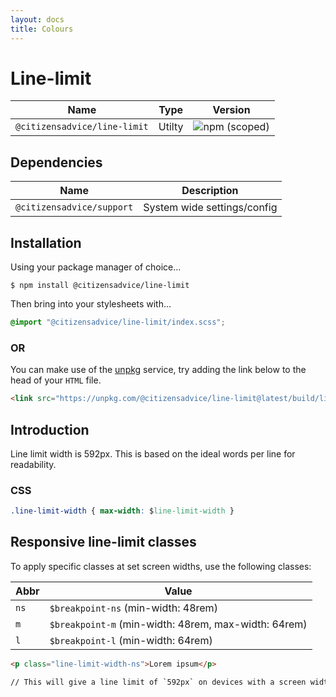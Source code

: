 ```yaml
---
layout: docs
title: Colours
---
```

# Line-limit

| Name                         | Type   | Version                                                                      |
|------------------------------|--------|------------------------------------------------------------------------------|
| `@citizensadvice/line-limit` | Utilty | ![npm (scoped)](https://img.shields.io/npm/v/@citizensadvice/line-limit.svg) |

## Dependencies

| Name                      | Description                 |
|---------------------------|-----------------------------|
| `@citizensadvice/support` | System wide settings/config |

## Installation

Using your package manager of choice...

```shell
$ npm install @citizensadvice/line-limit
```

Then bring into your stylesheets with...

```scss
@import "@citizensadvice/line-limit/index.scss";
```

### OR

You can make use of the [unpkg](https://unpkg.com) service, try adding the link below to the head of your `HTML` file.

```html
<link src="https://unpkg.com/@citizensadvice/line-limit@latest/build/line-limit.css" />
```

## Introduction

Line limit width is 592px. This is based on the ideal words per line for readability.

### CSS

```css
.line-limit-width { max-width: $line-limit-width }
```

## Responsive line-limit classes

To apply specific classes at set screen widths, use the following classes:

| Abbr | Value                                                |
|------|------------------------------------------------------|
| `ns` | `$breakpoint-ns` (min-width: 48rem)                  |
| `m`  | `$breakpoint-m` (min-width: 48rem, max-width: 64rem) |
| `l`  | `$breakpoint-l` (min-width: 64rem)                   |

```html
<p class="line-limit-width-ns">Lorem ipsum</p>

// This will give a line limit of `592px` on devices with a screen width of `48rem +`.
```